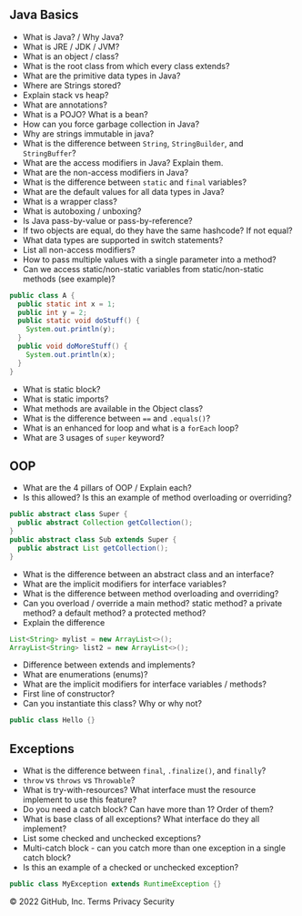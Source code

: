 ## Java Basics
* What is Java? / Why Java?
* What is JRE / JDK / JVM?
* What is an object / class?
* What is the root class from which every class extends?
* What are the primitive data types in Java?
* Where are Strings stored?
* Explain stack vs heap?
* What are annotations?
* What is a POJO? What is a bean?
* How can you force garbage collection in Java?
* Why are strings immutable in java?
* What is the difference between `String`, `StringBuilder`, and `StringBuffer`?
* What are the access modifiers in Java? Explain them.
* What are the non-access modifiers in Java?
* What is the difference between `static` and `final` variables?
* What are the default values for all data types in Java?
* What is a wrapper class?
* What is autoboxing / unboxing?
* Is Java pass-by-value or pass-by-reference?
* If two objects are equal, do they have the same hashcode? If not equal?
* What data types are supported in switch statements?
* List all non-access modifiers?
* How to pass multiple values with a single parameter into a method?
* Can we access static/non-static variables from static/non-static methods (see example)?
```java
public class A {
  public static int x = 1;
  public int y = 2;
  public static void doStuff() {
    System.out.println(y);
  }
  public void doMoreStuff() {
    System.out.println(x);
  }
}
```
* What is static block?
* What is static imports?
* What methods are available in the Object class?
* What is the difference between `==` and `.equals()`?
* What is an enhanced for loop and what is a `forEach` loop?
* What are 3 usages of `super` keyword?
  
## OOP
* What are the 4 pillars of OOP / Explain each?
* Is this allowed? Is this an example of method overloading or overriding?
```java
public abstract class Super {
  public abstract Collection getCollection();
}
public abstract class Sub extends Super {
  public abstract List getCollection();
}
```
* What is the difference between an abstract class and an interface?
* What are the implicit modifiers for interface variables?
* What is the difference between method overloading and overriding?
* Can you overload / override a main method? static method? a private method? a default method? a protected method?
*  Explain the difference
```java
List<String> mylist = new ArrayList<>();
ArrayList<String> list2 = new ArrayList<>();
```
* Difference between extends and implements?
* What are enumerations (enums)?
* What are the implicit modifiers for interface variables / methods?
* First line of constructor?
* Can you instantiate this class? Why or why not?
```java
public class Hello {}
```
## Exceptions
* What is the difference between `final`, `.finalize()`, and `finally`?
* `throw` vs `throws` vs `Throwable`?
* What is try-with-resources? What interface must the resource implement to use this feature?
* Do you need a catch block? Can have more than 1? Order of them?
* What is base class of all exceptions? What interface do they all implement?
* List some checked and unchecked exceptions?
* Multi-catch block - can you catch more than one exception in a single catch block?
* Is this an example of a checked or unchecked exception?
```java
public class MyException extends RuntimeException {}
```
© 2022 GitHub, Inc.
Terms
Privacy
Security

